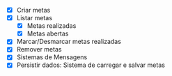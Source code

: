 -[x] Criar metas
-[x] Listar metas
   -[x] Metas realizadas
    -[x] Metas abertas
-[x] Marcar/Desmarcar metas realizadas
-[x] Remover metas
-[x] Sistemas de Mensagens
-[x] Persistir dados: Sistema de carregar e salvar metas
